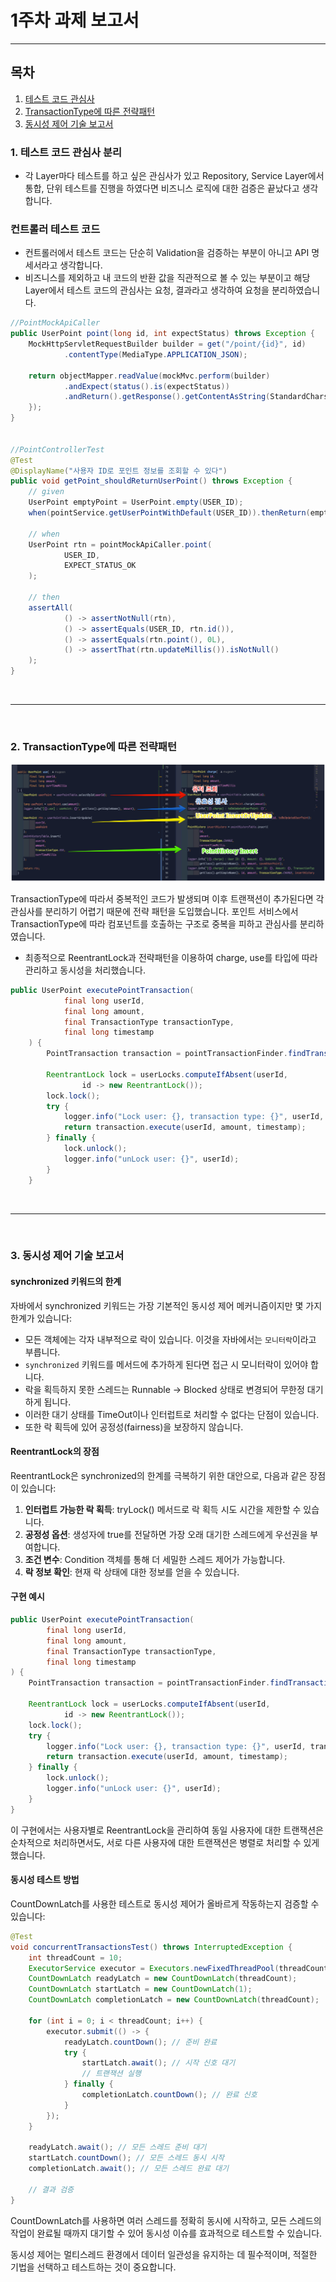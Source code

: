 # 1주차 과제 보고서

---

## 목차
1. [테스트 코드 관심사]()
2. [TransactionType에 따른 전략패턴]()
3. [동시성 제어 기술 보고서]()


### 1. 테스트 코드 관심사 분리

- 각 Layer마다 테스트를 하고 싶은 관심사가 있고 Repository, Service Layer에서 통합, 단위 테스트를 진행을 하였다면 비즈니스 로직에 대한 검증은 끝났다고 생각합니다.

### 컨트롤러 테스트 코드

- 컨트롤러에서 테스트 코드는 단순히 Validation을 검증하는 부분이 아니고 API 명세서라고 생각합니다.
- 비즈니스를 제외하고 내 코드의 반환 값을 직관적으로 볼 수 있는 부분이고 해당 Layer에서 테스트 코드의 관심사는 요청, 결과라고 생각하여 요청을 분리하였습니다.


```java
//PointMockApiCaller
public UserPoint point(long id, int expectStatus) throws Exception {
    MockHttpServletRequestBuilder builder = get("/point/{id}", id)
            .contentType(MediaType.APPLICATION_JSON);

    return objectMapper.readValue(mockMvc.perform(builder)
            .andExpect(status().is(expectStatus))
            .andReturn().getResponse().getContentAsString(StandardCharsets.UTF_8), new TypeReference<>() {
    });
}


//PointControllerTest
@Test
@DisplayName("사용자 ID로 포인트 정보를 조회할 수 있다")
public void getPoint_shouldReturnUserPoint() throws Exception {
    // given
    UserPoint emptyPoint = UserPoint.empty(USER_ID);
    when(pointService.getUserPointWithDefault(USER_ID)).thenReturn(emptyPoint);

    // when
    UserPoint rtn = pointMockApiCaller.point(
            USER_ID,
            EXPECT_STATUS_OK
    );

    // then
    assertAll(
            () -> assertNotNull(rtn),
            () -> assertEquals(USER_ID, rtn.id()),
            () -> assertEquals(rtn.point(), 0L),
            () -> assertThat(rtn.updateMillis()).isNotNull()
    );
}

```

<br/>

---

<br/>


### 2. TransactionType에 따른 전략패턴

![img.png](img.png)

TransactionType에 따라서 중복적인 코드가 발생되며 이후 트랜잭션이 추가된다면 각 관심사를 분리하기 어렵기 때문에 전략 패턴을 도입했습니다.
포인트 서비스에서 TransactionType에 따라 컴포넌트를 호출하는 구조로 중복을 피하고 관심사를 분리하였습니다.

- 최종적으로 ReentrantLock과 전략패턴을 이용하여 charge, use를 타입에 따라 관리하고 동시성을 처리했습니다.
```java
public UserPoint executePointTransaction(
            final long userId,
            final long amount,
            final TransactionType transactionType,
            final long timestamp
    ) {
        PointTransaction transaction = pointTransactionFinder.findTransactionService(transactionType);

        ReentrantLock lock = userLocks.computeIfAbsent(userId,
                id -> new ReentrantLock());
        lock.lock();
        try {
            logger.info("Lock user: {}, transaction type: {}", userId, transactionType);
            return transaction.execute(userId, amount, timestamp);
        } finally {
            lock.unlock();
            logger.info("unLock user: {}", userId);
        }
    }
```

<br/>

---

<br/>



### 3. 동시성 제어 기술 보고서

#### synchronized 키워드의 한계

자바에서 synchronized 키워드는 가장 기본적인 동시성 제어 메커니즘이지만 몇 가지 한계가 있습니다:

- 모든 객체에는 각자 내부적으로 락이 있습니다. 이것을 자바에서는 `모니터락`이라고 부릅니다.
- `synchronized` 키워드를 메서드에 추가하게 된다면 접근 시 모니터락이 있어야 합니다.
- 락을 획득하지 못한 스레드는 Runnable -> Blocked 상태로 변경되어 무한정 대기하게 됩니다.
- 이러한 대기 상태를 TimeOut이나 인터럽트로 처리할 수 없다는 단점이 있습니다.
- 또한 락 획득에 있어 공정성(fairness)을 보장하지 않습니다.

#### ReentrantLock의 장점

ReentrantLock은 synchronized의 한계를 극복하기 위한 대안으로, 다음과 같은 장점이 있습니다:

1. **인터럽트 가능한 락 획득**: tryLock() 메서드로 락 획득 시도 시간을 제한할 수 있습니다.
2. **공정성 옵션**: 생성자에 true를 전달하면 가장 오래 대기한 스레드에게 우선권을 부여합니다.
3. **조건 변수**: Condition 객체를 통해 더 세밀한 스레드 제어가 가능합니다.
4. **락 정보 확인**: 현재 락 상태에 대한 정보를 얻을 수 있습니다.

#### 구현 예시

```java
public UserPoint executePointTransaction(
        final long userId,
        final long amount,
        final TransactionType transactionType,
        final long timestamp
) {
    PointTransaction transaction = pointTransactionFinder.findTransactionService(transactionType);

    ReentrantLock lock = userLocks.computeIfAbsent(userId,
            id -> new ReentrantLock());
    lock.lock();
    try {
        logger.info("Lock user: {}, transaction type: {}", userId, transactionType);
        return transaction.execute(userId, amount, timestamp);
    } finally {
        lock.unlock();
        logger.info("unLock user: {}", userId);
    }
}
```

이 구현에서는 사용자별로 ReentrantLock을 관리하여 동일 사용자에 대한 트랜잭션은 순차적으로 처리하면서도, 서로 다른 사용자에 대한 트랜잭션은 병렬로 처리할 수 있게 했습니다.

#### 동시성 테스트 방법

CountDownLatch를 사용한 테스트로 동시성 제어가 올바르게 작동하는지 검증할 수 있습니다:

```java
@Test
void concurrentTransactionsTest() throws InterruptedException {
    int threadCount = 10;
    ExecutorService executor = Executors.newFixedThreadPool(threadCount);
    CountDownLatch readyLatch = new CountDownLatch(threadCount);
    CountDownLatch startLatch = new CountDownLatch(1);
    CountDownLatch completionLatch = new CountDownLatch(threadCount);
    
    for (int i = 0; i < threadCount; i++) {
        executor.submit(() -> {
            readyLatch.countDown(); // 준비 완료
            try {
                startLatch.await(); // 시작 신호 대기
                // 트랜잭션 실행
            } finally {
                completionLatch.countDown(); // 완료 신호
            }
        });
    }
    
    readyLatch.await(); // 모든 스레드 준비 대기
    startLatch.countDown(); // 모든 스레드 동시 시작
    completionLatch.await(); // 모든 스레드 완료 대기
    
    // 결과 검증
}
```

CountDownLatch를 사용하면 여러 스레드를 정확히 동시에 시작하고, 모든 스레드의 작업이 완료될 때까지 대기할 수 있어 동시성 이슈를 효과적으로 테스트할 수 있습니다.

동시성 제어는 멀티스레드 환경에서 데이터 일관성을 유지하는 데 필수적이며, 적절한 기법을 선택하고 테스트하는 것이 중요합니다.